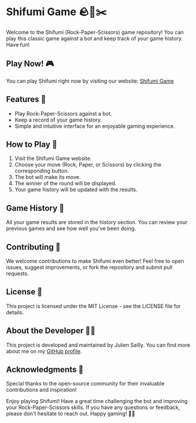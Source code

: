 # Shifumi Game 🪨📜✂️
Welcome to the Shifumi (Rock-Paper-Scissors) game repository! You can play this classic game against a bot and keep track of your game history. Have fun!

## Play Now! 🎮
You can play Shifumi right now by visiting our website: [Shifumi Game](https://juliensailly.github.io/shifumi)

## Features 🌟
- Play Rock-Paper-Scissors against a bot.
- Keep a record of your game history.
- Simple and intuitive interface for an enjoyable gaming experience.

## How to Play 🤔
1. Visit the Shifumi Game website.
2. Choose your move (Rock, Paper, or Scissors) by clicking the corresponding button.
3. The bot will make its move.
4. The winner of the round will be displayed.
5. Your game history will be updated with the results.

## Game History 📜
All your game results are stored in the history section. You can review your previous games and see how well you've been doing.

## Contributing 🤝
We welcome contributions to make Shifumi even better! Feel free to open issues, suggest improvements, or fork the repository and submit pull requests.

## License 📝
This project is licensed under the MIT License - see the LICENSE file for details.

## About the Developer 👨‍💻
This project is developed and maintained by Julien Sailly. You can find more about me on my [GitHub profile](https://www.github.com/juliensailly).

## Acknowledgments 🙌
Special thanks to the open-source community for their invaluable contributions and inspiration!

Enjoy playing Shifumi! Have a great time challenging the bot and improving your Rock-Paper-Scissors skills. If you have any questions or feedback, please don't hesitate to reach out. Happy gaming! 🚀🎉

